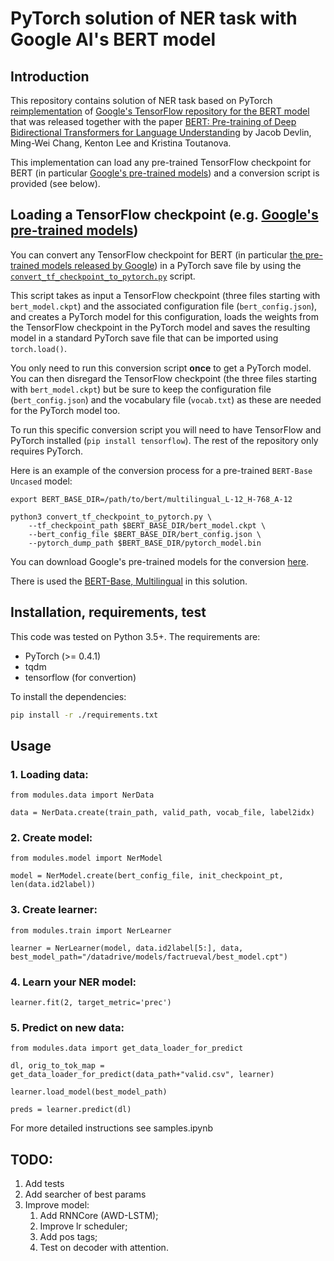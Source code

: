 # PyTorch solution of NER task with Google AI's BERT model
## Introduction

This repository contains solution of NER task based on PyTorch [reimplementation](https://github.com/huggingface/pytorch-pretrained-BERT) of [Google's TensorFlow repository for the BERT model](https://github.com/google-research/bert) that was released together with the paper [BERT: Pre-training of Deep Bidirectional Transformers for Language Understanding](https://arxiv.org/abs/1810.04805) by Jacob Devlin, Ming-Wei Chang, Kenton Lee and Kristina Toutanova.

This implementation can load any pre-trained TensorFlow checkpoint for BERT (in particular [Google's pre-trained models](https://github.com/google-research/bert)) and a conversion script is provided (see below).

## Loading a TensorFlow checkpoint (e.g. [Google's pre-trained models](https://github.com/google-research/bert#pre-trained-models))

You can convert any TensorFlow checkpoint for BERT (in particular [the pre-trained models released by Google](https://github.com/google-research/bert#pre-trained-models)) in a PyTorch save file by using the [`convert_tf_checkpoint_to_pytorch.py`](convert_tf_checkpoint_to_pytorch.py) script.

This script takes as input a TensorFlow checkpoint (three files starting with `bert_model.ckpt`) and the associated configuration file (`bert_config.json`), and creates a PyTorch model for this configuration, loads the weights from the TensorFlow checkpoint in the PyTorch model and saves the resulting model in a standard PyTorch save file that can be imported using `torch.load()`.

You only need to run this conversion script **once** to get a PyTorch model. You can then disregard the TensorFlow checkpoint (the three files starting with `bert_model.ckpt`) but be sure to keep the configuration file (`bert_config.json`) and the vocabulary file (`vocab.txt`) as these are needed for the PyTorch model too.

To run this specific conversion script you will need to have TensorFlow and PyTorch installed (`pip install tensorflow`). The rest of the repository only requires PyTorch.

Here is an example of the conversion process for a pre-trained `BERT-Base Uncased` model:

```shell
export BERT_BASE_DIR=/path/to/bert/multilingual_L-12_H-768_A-12

python3 convert_tf_checkpoint_to_pytorch.py \
    --tf_checkpoint_path $BERT_BASE_DIR/bert_model.ckpt \
    --bert_config_file $BERT_BASE_DIR/bert_config.json \
    --pytorch_dump_path $BERT_BASE_DIR/pytorch_model.bin
```

You can download Google's pre-trained models for the conversion [here](https://github.com/google-research/bert#pre-trained-models).

There is used the [BERT-Base, Multilingual](https://storage.googleapis.com/bert_models/2018_11_03/multilingual_L-12_H-768_A-12.zip) in this solution.

## Installation, requirements, test

This code was tested on Python 3.5+. The requirements are:

- PyTorch (>= 0.4.1)
- tqdm
- tensorflow (for convertion)

To install the dependencies:

````bash
pip install -r ./requirements.txt
````

## Usage

### 1. Loading data:

```from modules.data import NerData```

```data = NerData.create(train_path, valid_path, vocab_file, label2idx)```

### 2. Create model:

```from modules.model import NerModel```

```model = NerModel.create(bert_config_file, init_checkpoint_pt, len(data.id2label))```

### 3. Create learner:

```from modules.train import NerLearner```

```learner = NerLearner(model, data.id2label[5:], data, best_model_path="/datadrive/models/factrueval/best_model.cpt")```

### 4. Learn your NER model:

```learner.fit(2, target_metric='prec')```

### 5. Predict on new data:

```from modules.data import get_data_loader_for_predict```

```dl, orig_to_tok_map = get_data_loader_for_predict(data_path+"valid.csv", learner)```

```learner.load_model(best_model_path)```

```preds = learner.predict(dl)```

For more detailed instructions see samples.ipynb

## TODO:
1. Add tests
2. Add searcher of best params
3. Improve model:
    1. Add RNNCore (AWD-LSTM);
    2. Improve lr scheduler;
    3. Add pos tags;
    4. Test on decoder with attention.